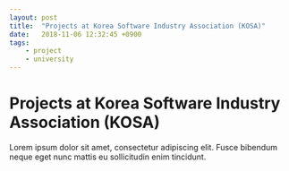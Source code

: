 ```yaml
---
layout: post
title:  "Projects at Korea Software Industry Association (KOSA)"
date:   2018-11-06 12:32:45 +0900
tags:
    - project
    - university
---
```


# Projects at Korea Software Industry Association (KOSA)

Lorem ipsum dolor sit amet, consectetur adipiscing elit. Fusce bibendum neque eget nunc mattis eu sollicitudin enim tincidunt. 